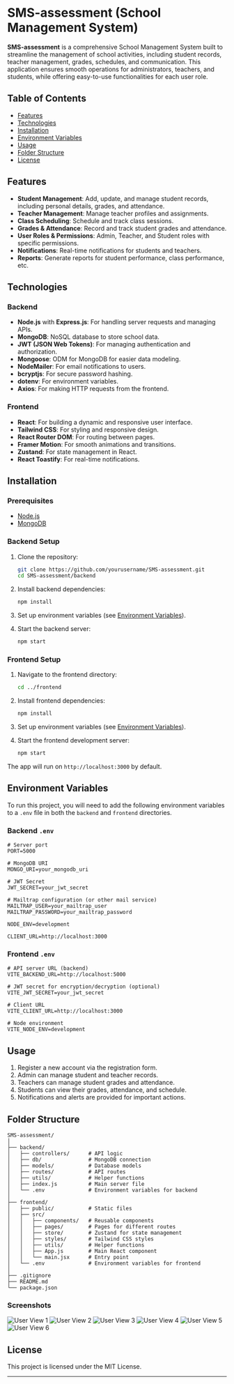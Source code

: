 
# SMS-assessment (School Management System)

**SMS-assessment** is a comprehensive School Management System built to streamline the management of school activities, including student records, teacher management, grades, schedules, and communication. This application ensures smooth operations for administrators, teachers, and students, while offering easy-to-use functionalities for each user role.

## Table of Contents

- [Features](#features)
- [Technologies](#technologies)
- [Installation](#installation)
- [Environment Variables](#environment-variables)
- [Usage](#usage)
- [Folder Structure](#folder-structure)
- [License](#license)

## Features

- **Student Management**: Add, update, and manage student records, including personal details, grades, and attendance.
- **Teacher Management**: Manage teacher profiles and assignments.
- **Class Scheduling**: Schedule and track class sessions.
- **Grades & Attendance**: Record and track student grades and attendance.
- **User Roles & Permissions**: Admin, Teacher, and Student roles with specific permissions.
- **Notifications**: Real-time notifications for students and teachers.
- **Reports**: Generate reports for student performance, class performance, etc.

## Technologies

### Backend

- **Node.js** with **Express.js**: For handling server requests and managing APIs.
- **MongoDB**: NoSQL database to store school data.
- **JWT (JSON Web Tokens)**: For managing authentication and authorization.
- **Mongoose**: ODM for MongoDB for easier data modeling.
- **NodeMailer**: For email notifications to users.
- **bcryptjs**: For secure password hashing.
- **dotenv**: For environment variables.
- **Axios**: For making HTTP requests from the frontend.

### Frontend

- **React**: For building a dynamic and responsive user interface.
- **Tailwind CSS**: For styling and responsive design.
- **React Router DOM**: For routing between pages.
- **Framer Motion**: For smooth animations and transitions.
- **Zustand**: For state management in React.
- **React Toastify**: For real-time notifications.

## Installation

### Prerequisites

- [Node.js](https://nodejs.org/)
- [MongoDB](https://www.mongodb.com/)

### Backend Setup

1. Clone the repository:

   ```bash
   git clone https://github.com/yourusername/SMS-assessment.git
   cd SMS-assessment/backend
   ```

2. Install backend dependencies:

   ```bash
   npm install
   ```

3. Set up environment variables (see [Environment Variables](#environment-variables)).

4. Start the backend server:

   ```bash
   npm start
   ```

### Frontend Setup

1. Navigate to the frontend directory:

   ```bash
   cd ../frontend
   ```

2. Install frontend dependencies:

   ```bash
   npm install
   ```

3. Set up environment variables (see [Environment Variables](#environment-variables)).

4. Start the frontend development server:

   ```bash
   npm start
   ```

The app will run on `http://localhost:3000` by default.

## Environment Variables

To run this project, you will need to add the following environment variables to a `.env` file in both the `backend` and `frontend` directories.

### Backend `.env`

```plaintext
# Server port
PORT=5000

# MongoDB URI
MONGO_URI=your_mongodb_uri

# JWT Secret
JWT_SECRET=your_jwt_secret

# Mailtrap configuration (or other mail service)
MAILTRAP_USER=your_mailtrap_user
MAILTRAP_PASSWORD=your_mailtrap_password

NODE_ENV=development

CLIENT_URL=http://localhost:3000
```

### Frontend `.env`

```plaintext
# API server URL (backend)
VITE_BACKEND_URL=http://localhost:5000

# JWT secret for encryption/decryption (optional)
VITE_JWT_SECRET=your_jwt_secret

# Client URL
VITE_CLIENT_URL=http://localhost:3000

# Node environment
VITE_NODE_ENV=development
```

## Usage

1. Register a new account via the registration form.
2. Admin can manage student and teacher records.
3. Teachers can manage student grades and attendance.
4. Students can view their grades, attendance, and schedule.
5. Notifications and alerts are provided for important actions.

## Folder Structure

```plaintext
SMS-assessment/
│
├── backend/
│   ├── controllers/      # API logic
│   ├── db/               # MongoDB connection
│   ├── models/           # Database models
│   ├── routes/           # API routes
│   ├── utils/            # Helper functions
│   ├── index.js          # Main server file
│   └── .env              # Environment variables for backend
│
├── frontend/
│   ├── public/           # Static files
│   ├── src/
│   │   ├── components/   # Reusable components
│   │   ├── pages/        # Pages for different routes
│   │   ├── store/        # Zustand for state management
│   │   ├── styles/       # Tailwind CSS styles
│   │   ├── utils/        # Helper functions
│   │   ├── App.js        # Main React component
│   │   └── main.jsx      # Entry point
│   └── .env              # Environment variables for frontend
│
├── .gitignore
├── README.md
└── package.json
```

### Screenshots
![User View 1](images/SMS01.png)
![User View 2](images/SMS02.png)
![User View 3](images/SMS03.png)
![User View 4](images/SMS04.png)
![User View 5](images/SMS05.png)
![User View 6](images/SMS06.png)

## License

This project is licensed under the MIT License.

---

